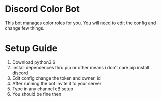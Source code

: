 # Discord Color Bot
This bot manages color roles for you.
You will need to edit the config and change few things.

# Setup Guide
1. Download python3.6
2. Install dependences thru pip or other means i don't care 
  pip install discord
3. Edit config change the token and owner_id
4. After running the bot invite it to your server
5. Type in any channel cB!setup
6. You should be fine then
